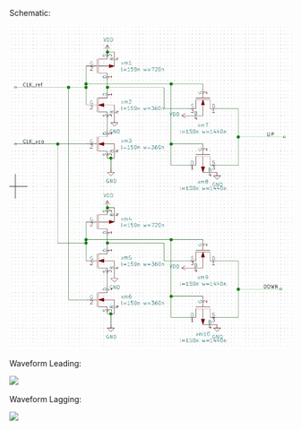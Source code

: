 Schematic:

![](Images/PD_10T.jpg)


Waveform Leading:

![](Images/PD_10T_waveform.jpg)


Waveform Lagging:

![](Images/PD_10T_waveform2.jpg)
